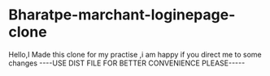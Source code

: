 # Bharatpe-marchant-loginepage-clone
Hello,I  Made this clone for my practise ,i am happy if you direct me to some changes
----USE DIST FILE FOR BETTER CONVENIENCE PLEASE-----
